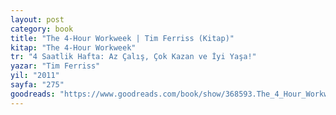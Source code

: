 ```yaml
---
layout: post
category: book
title: "The 4-Hour Workweek | Tim Ferriss (Kitap)"
kitap: "The 4-Hour Workweek"
tr: "4 Saatlik Hafta: Az Çalış, Çok Kazan ve İyi Yaşa!"
yazar: "Tim Ferriss"
yil: "2011"
sayfa: "275"
goodreads: "https://www.goodreads.com/book/show/368593.The_4_Hour_Workweek"
---
```



